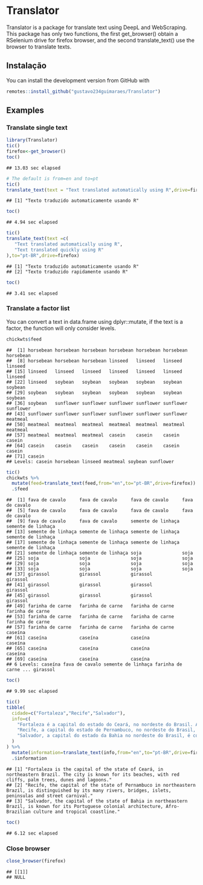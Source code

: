 Translator
================

Translator is a package for translate text using DeepL and WebScraping.
This package has only two functions, the first get_browser() obtain a
RSelenium drive for firefox browser, and the second translate_text() use
the browser to translate texts.

## Instalação

You can install the development version from GitHub with

``` r
remotes::install_github("gustavo234guimaraes/Translator")
```

## Examples

### Translate single text

``` r
library(Translator)
tic()
firefox<-get_browser()
toc()
```

    ## 13.03 sec elapsed

``` r
# The default is from=en and to=pt
tic()
translate_text(text = "Text translated automatically using R",drive=firefox)
```

    ## [1] "Texto traduzido automaticamente usando R"

``` r
toc()
```

    ## 4.94 sec elapsed

``` r
tic()
translate_text(text =c(
   "Text translated automatically using R",
   "Text translated quickly using R"
),to="pt-BR",drive=firefox)
```

    ## [1] "Texto traduzido automaticamente usando R"
    ## [2] "Texto traduzido rapidamente usando R"

``` r
toc()
```

    ## 3.41 sec elapsed

### Translate a factor list

You can convert a text in data.frame using dplyr::mutate, if the text is
a factor, the function will only consider levels.

``` r
chickwts$feed
```

    ##  [1] horsebean horsebean horsebean horsebean horsebean horsebean horsebean
    ##  [8] horsebean horsebean horsebean linseed   linseed   linseed   linseed  
    ## [15] linseed   linseed   linseed   linseed   linseed   linseed   linseed  
    ## [22] linseed   soybean   soybean   soybean   soybean   soybean   soybean  
    ## [29] soybean   soybean   soybean   soybean   soybean   soybean   soybean  
    ## [36] soybean   sunflower sunflower sunflower sunflower sunflower sunflower
    ## [43] sunflower sunflower sunflower sunflower sunflower sunflower meatmeal 
    ## [50] meatmeal  meatmeal  meatmeal  meatmeal  meatmeal  meatmeal  meatmeal 
    ## [57] meatmeal  meatmeal  meatmeal  casein    casein    casein    casein   
    ## [64] casein    casein    casein    casein    casein    casein    casein   
    ## [71] casein   
    ## Levels: casein horsebean linseed meatmeal soybean sunflower

``` r
tic()
chickwts %>% 
  mutate(feed=translate_text(feed,from="en",to="pt-BR",drive=firefox)) %>% 
  .$feed
```

    ##  [1] fava de cavalo     fava de cavalo     fava de cavalo     fava de cavalo    
    ##  [5] fava de cavalo     fava de cavalo     fava de cavalo     fava de cavalo    
    ##  [9] fava de cavalo     fava de cavalo     semente de linhaça semente de linhaça
    ## [13] semente de linhaça semente de linhaça semente de linhaça semente de linhaça
    ## [17] semente de linhaça semente de linhaça semente de linhaça semente de linhaça
    ## [21] semente de linhaça semente de linhaça soja               soja              
    ## [25] soja               soja               soja               soja              
    ## [29] soja               soja               soja               soja              
    ## [33] soja               soja               soja               soja              
    ## [37] girassol           girassol           girassol           girassol          
    ## [41] girassol           girassol           girassol           girassol          
    ## [45] girassol           girassol           girassol           girassol          
    ## [49] farinha de carne   farinha de carne   farinha de carne   farinha de carne  
    ## [53] farinha de carne   farinha de carne   farinha de carne   farinha de carne  
    ## [57] farinha de carne   farinha de carne   farinha de carne   caseína           
    ## [61] caseína            caseína            caseína            caseína           
    ## [65] caseína            caseína            caseína            caseína           
    ## [69] caseína            caseína            caseína           
    ## 6 Levels: caseína fava de cavalo semente de linhaça farinha de carne ... girassol

``` r
toc()
```

    ## 9.99 sec elapsed

``` r
tic()
tibble(
  cidade=c("Fortaleza","Recife","Salvador"),
  info=c(
    "Fortaleza é a capital do estado do Ceará, no nordeste do Brasil. A cidade é conhecida por suas praias, com falésias vermelhas, palmeiras, dunas e lagoas.",
    "Recife, a capital do estado de Pernambuco, no nordeste do Brasil, distingue-se pelos seus vários rios, pontes, ilhéus, penínsulas e pelo carnaval de rua.",
    "Salvador, a capital do estado da Bahia no nordeste do Brasil, é conhecida pela arquitetura colonial portuguesa, pela cultura afrobrasileira e pelo litoral tropical."
  )
) %>% 
  mutate(information=translate_text(info,from="en",to="pt-BR",drive=firefox)) %>% 
  .$information
```

    ## [1] "Fortaleza is the capital of the state of Ceará, in northeastern Brazil. The city is known for its beaches, with red cliffs, palm trees, dunes and lagoons."           
    ## [2] "Recife, the capital of the state of Pernambuco in northeastern Brazil, is distinguished by its many rivers, bridges, islets, peninsulas and street carnival."         
    ## [3] "Salvador, the capital of the state of Bahia in northeastern Brazil, is known for its Portuguese colonial architecture, Afro-Brazilian culture and tropical coastline."

``` r
toc()
```

    ## 6.12 sec elapsed

### Close browser

``` r
close_browser(firefox)
```

    ## [[1]]
    ## NULL
